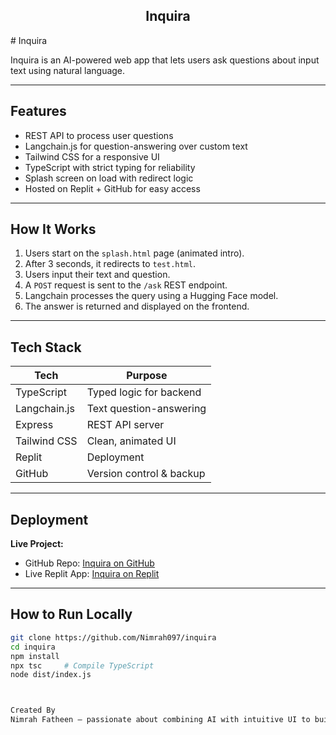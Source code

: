 <h2 align="center">Inquira </h2>
# Inquira

Inquira is an AI-powered web app that lets users ask questions about input text using natural language.

---

## Features

- REST API to process user questions  
- Langchain.js for question-answering over custom text  
- Tailwind CSS for a responsive UI  
- TypeScript with strict typing for reliability  
- Splash screen on load with redirect logic  
- Hosted on Replit + GitHub for easy access

---

## How It Works

1. Users start on the `splash.html` page (animated intro).  
2. After 3 seconds, it redirects to `test.html`.  
3. Users input their text and question.  
4. A `POST` request is sent to the `/ask` REST endpoint.  
5. Langchain processes the query using a Hugging Face model.  
6. The answer is returned and displayed on the frontend.

---

## Tech Stack

| Tech         | Purpose                         |
|--------------|----------------------------------|
| TypeScript   | Typed logic for backend          |
| Langchain.js | Text question-answering          |
| Express      | REST API server                  |
| Tailwind CSS | Clean, animated UI               |
| Replit       | Deployment                       |
| GitHub       | Version control & backup         |

---

## Deployment

**Live Project:**

- GitHub Repo: [Inquira on GitHub](https://github.com/Nimrah097/inquira)  
- Live Replit App: [Inquira on Replit](https://replit.com/@Nimrah097/inquira)

---

## How to Run Locally

```bash
git clone https://github.com/Nimrah097/inquira
cd inquira
npm install
npx tsc     # Compile TypeScript
node dist/index.js



Created By
Nimrah Fatheen — passionate about combining AI with intuitive UI to build real-world tools.

